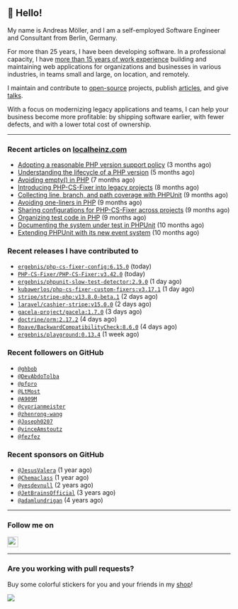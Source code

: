 ## :wave: Hello!

My name is Andreas Möller, and I am a self-employed Software Engineer and Consultant from Berlin, Germany.

For more than 25 years, I have been developing software. In a professional capacity, I have [more than 15 years of work experience](https://localheinz.com/work-experience/) building and maintaining web applications for organizations and businesses in various industries, in teams small and large, on location, and remotely.

I maintain and contribute to [open-source](https://localheinz.com/open-source/) projects, publish [articles](https://localheinz.com/articles/), and give [talks](https://localheinz.com/talks).

With a focus on modernizing legacy applications and teams, I can help your business become more profitable: by shipping software earlier, with fewer defects, and with a lower total cost of ownership.

<hr>

### Recent articles on [localheinz.com](https://localheinz.com/articles/)

- [Adopting a reasonable PHP version support policy](https://localheinz.com/articles/2023/09/12/adopting-a-reasonable-php-version-support-policy/) (3 months ago)
- [Understanding the lifecycle of a PHP version](https://localheinz.com/articles/2023/07/16/understanding-the-lifecycle-of-a-php-version/) (5 months ago)
- [Avoiding empty() in PHP](https://localheinz.com/articles/2023/05/10/avoiding-empty-in-php/) (7 months ago)
- [Introducing PHP-CS-Fixer into legacy projects](https://localheinz.com/articles/2023/04/10/introducing-php-cs-fixer-into-legacy-projects/) (8 months ago)
- [Collecting line, branch, and path coverage with PHPUnit](https://localheinz.com/articles/2023/03/22/collecting-line-branch-and-path-coverage-with-phpunit/) (9 months ago)
- [Avoiding one-liners in PHP](https://localheinz.com/articles/2023/03/18/avoiding-one-liners-in-php/) (9 months ago)
- [Sharing configurations for PHP-CS-Fixer across projects](https://localheinz.com/articles/2023/03/10/sharing-configurations-for-php-cs-fixer-across-projects/) (9 months ago)
- [Organizing test code in PHP](https://localheinz.com/articles/2023/03/03/organizing-test-code-in-php/) (9 months ago)
- [Documenting the system under test in PHPUnit](https://localheinz.com/articles/2023/02/22/documenting-the-system-under-test-in-phpunit/) (10 months ago)
- [Extending PHPUnit with its new event system](https://localheinz.com/articles/2023/02/14/extending-phpunit-with-its-new-event-system/) (10 months ago)

### Recent releases I have contributed to

- [`ergebnis/php-cs-fixer-config:6.15.0`](https://github.com/ergebnis/php-cs-fixer-config/releases/tag/6.15.0) (today)
- [`PHP-CS-Fixer/PHP-CS-Fixer:v3.42.0`](https://github.com/PHP-CS-Fixer/PHP-CS-Fixer/releases/tag/v3.42.0) (today)
- [`ergebnis/phpunit-slow-test-detector:2.9.0`](https://github.com/ergebnis/phpunit-slow-test-detector/releases/tag/2.9.0) (1 day ago)
- [`kubawerlos/php-cs-fixer-custom-fixers:v3.17.1`](https://github.com/kubawerlos/php-cs-fixer-custom-fixers/releases/tag/v3.17.1) (1 day ago)
- [`stripe/stripe-php:v13.8.0-beta.1`](https://github.com/stripe/stripe-php/releases/tag/v13.8.0-beta.1) (2 days ago)
- [`laravel/cashier-stripe:v15.0.0`](https://github.com/laravel/cashier-stripe/releases/tag/v15.0.0) (2 days ago)
- [`gacela-project/gacela:1.7.0`](https://github.com/gacela-project/gacela/releases/tag/1.7.0) (3 days ago)
- [`doctrine/orm:2.17.2`](https://github.com/doctrine/orm/releases/tag/2.17.2) (4 days ago)
- [`Roave/BackwardCompatibilityCheck:8.6.0`](https://github.com/Roave/BackwardCompatibilityCheck/releases/tag/8.6.0) (4 days ago)
- [`ergebnis/playground:0.13.4`](https://github.com/ergebnis/playground/releases/tag/0.13.4) (1 week ago)

### Recent followers on GitHub

- [`@ghbob`](https://github.com/ghbob)
- [`@DevAbdoTolba`](https://github.com/DevAbdoTolba)
- [`@pfpro`](https://github.com/pfpro)
- [`@LtMost`](https://github.com/LtMost)
- [`@A909M`](https://github.com/A909M)
- [`@cyprianmeister`](https://github.com/cyprianmeister)
- [`@zhenrong-wang`](https://github.com/zhenrong-wang)
- [`@Joseph0207`](https://github.com/Joseph0207)
- [`@vinceAmstoutz`](https://github.com/vinceAmstoutz)
- [`@fezfez`](https://github.com/fezfez)

### Recent sponsors on GitHub

- [`@JesusValera`](https://github.com/JesusValera) (1 year ago)
- [`@Chemaclass`](https://github.com/Chemaclass) (1 year ago)
- [`@yesdevnull`](https://github.com/yesdevnull) (2 years ago)
- [`@JetBrainsOfficial`](https://github.com/JetBrainsOfficial) (3 years ago)
- [`@adamlundrigan`](https://github.com/adamlundrigan) (4 years ago)

<hr>

### Follow me on

<p>
    <a target="_blank" href="https://twitter.com/intent/follow?screen_name=localheinz" title="Follow @localheinz on Twitter"><img src="https://cdn.jsdelivr.net/npm/simple-icons@3.9.0/icons/twitter.svg" width="24px" height="24px"></a>
</p>

<hr>

### Are you working with pull requests?

Buy some colorful stickers for you and your friends in my <a target="_blank" href="https://shop.localheinz.com" title="shop.localheinz.com">shop</a>!

[![](https://localheinz.com/permanent/img/localheinz/localheinz)](https://localheinz.com/permanent/url/localheinz/localheinz)
